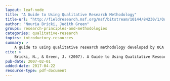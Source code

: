 ```yaml
---
layout: leaf-node
title: "A Guide to Using Qualitative Research Methodology"
title-url: "http://fieldresearch.msf.org/msf/bitstream/10144/84230/1/Qualitative%20research%20methodology.pdf"
author: "Nouria Bricki, Judith Green"
groups: research-principles-and-methodologies
categories: qualitative-research
topics: introductory-resources
summary: >
    A guide to using qualitative research methodology developed by OCA and an external academic.
cite: >
    Bricki, N., & Green, J. (2007). A Guide to Using Qualitative Research Methodology. Retrieved from: http://fieldresearch.msf.org/msf/bitstream/10144/84230/1/Qualitative%20research%20methodology.pdf
pub-date: 2007-02-01
added-date: 2017-04-22
resource-type: pdf-document
---
```

